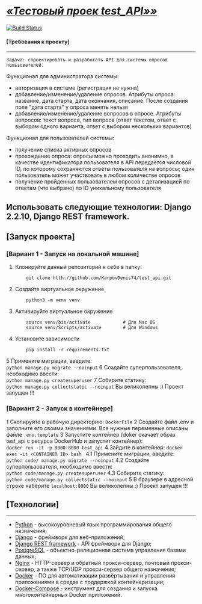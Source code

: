 # [***«Тестовый проек test_API»»***](http://github.com/KarpovDenis74/test_api.git)

[![Build Status](https://travis-ci.org/joemccann/dillinger.svg?branch=master)](https://travis-ci.org/joemccann/dillinger)

#### [Требования к проекту]

----
    Задача: спроектировать и разработать API для системы опросов пользователей.

Функционал для администратора системы:

- авторизация в системе (регистрация не нужна)
- добавление/изменение/удаление опросов. Атрибуты опроса: название, дата старта, дата окончания, описание. После создания поле "дата старта" у опроса менять нельзя
- добавление/изменение/удаление вопросов в опросе. Атрибуты вопросов: текст вопроса, тип вопроса (ответ текстом, ответ с выбором одного варианта, ответ с выбором нескольких вариантов)

Функционал для пользователей системы:

- получение списка активных опросов
- прохождение опроса: опросы можно проходить анонимно, в качестве идентификатора пользователя в API передаётся числовой ID, по которому сохраняются ответы пользователя на вопросы; один пользователь может участвовать в любом количестве опросов
- получение пройденных пользователем опросов с детализацией по ответам (что выбрано) по ID уникальному пользователя

Использовать следующие технологии: Django 2.2.10, Django REST framework.
----

## [Запуск проекта]

### [Вариант 1 - Запуск на локальной машине]
1. Клонируйте данный репозиторий к себе в папку:
    ```
        git clone htth://github.com/KarpovDenis74/test_api.git
    ```
2. Создайте виртуальное окружение 
    ```
        python3 -m venv venv
    ```
3. Активируйте виртуальное окружение 
    ```
        source venv/bin/activate            # Для Mac OS
        source venv/Scripts/activate        # Для Windows
    ```
4. Установите зависимости
    ```
        pip install -r requirements.txt
    ```
5 Примените миграции, введите:  
    ```
        python manage.py migrate --noinput
    ```
6 Создайте суперпользователя, необходимо ввести:  
    ```
        python manage.py createsuperuser
    ```
7 Собирите статику:  
    ```
        python manage.py collectstatic --noinput
    ```
Вы великолепны :) Проект запущен !!!


### [Вариант 2 - Запуск в контейнере]
1 Скопируйте в рабочую директорию:
    ```
        DockerFile
    ```
2 Создайте файл .env и заполните его своими значениями. 
    Все нужные переменные описаны файле 
        ```
            .env.template
        ```
3 Запустите контейнер (doker скачает образ test_api с ресурса DockerHub и запустит контейнер):  
    ```
        docker run -it -p 8000:8000 test_api
    ```
4 Зайдите в контейнер:
     ```
        docker exec -it <CONTAINER ID> bash 
    ```
    4.1 Примените миграции, введите:  
        ```
            python code/ manage.py migrate --noinput
        ```
    4.2 Создайте суперпользователя, необходимо ввести:  
        ```
            python code/manage.py createsuperuser
        ```
    4.3 Собирите статику:  
        ```
            python code/manage.py collectstatic --noinput
        ```
5 В браузере в адресной строке наберите
    ```
        localhost:8000
    ```
Вы великолепны :) Проект запущен !!!
   
## [Технологии]
-------------
* [Python](https://www.python.org/) - высокоуровневый язык программирования общего назначения;
* [Django](https://www.djangoproject.com/) - фреймворк для веб-приложений;
* [Django REST framework](https://www.django-rest-framework.org/) - API фреймворк для Django;
* [PostgreSQL](https://www.postgresql.org/) - объектно-реляционная система управления базами данных;
* [Nginx](https://nginx.org/) - HTTP-сервер и обратный прокси-сервер, почтовый прокси-сервер, а также TCP/UDP прокси-сервер общего назначения;
* [Docker](https://www.docker.com/) - ПО для автоматизации развёртывания и управления приложениями в средах с поддержкой контейнеризации;
* [Docker-Compose](https://docs.docker.com/compose/) - инструмент для создания и запуска многоконтейнерных Docker приложений. 
